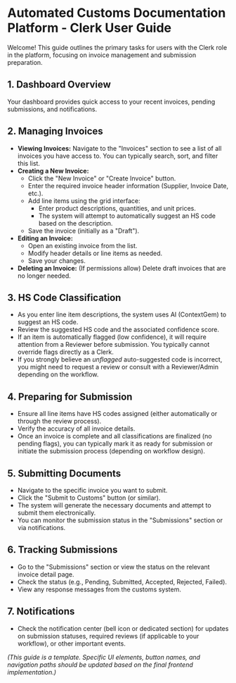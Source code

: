# Automated Customs Documentation Platform - Clerk User Guide

Welcome! This guide outlines the primary tasks for users with the Clerk role in the platform, focusing on invoice management and submission preparation.

## 1. Dashboard Overview

Your dashboard provides quick access to your recent invoices, pending submissions, and notifications.

## 2. Managing Invoices

-   **Viewing Invoices:** Navigate to the "Invoices" section to see a list of all invoices you have access to. You can typically search, sort, and filter this list.
-   **Creating a New Invoice:**
    -   Click the "New Invoice" or "Create Invoice" button.
    -   Enter the required invoice header information (Supplier, Invoice Date, etc.).
    -   Add line items using the grid interface:
        -   Enter product descriptions, quantities, and unit prices.
        -   The system will attempt to automatically suggest an HS code based on the description.
    -   Save the invoice (initially as a "Draft").
-   **Editing an Invoice:**
    -   Open an existing invoice from the list.
    -   Modify header details or line items as needed.
    -   Save your changes.
-   **Deleting an Invoice:** (If permissions allow) Delete draft invoices that are no longer needed.

## 3. HS Code Classification

-   As you enter line item descriptions, the system uses AI (ContextGem) to suggest an HS code.
-   Review the suggested HS code and the associated confidence score.
-   If an item is automatically flagged (low confidence), it will require attention from a Reviewer before submission. You typically cannot override flags directly as a Clerk.
-   If you strongly believe an *unflagged* auto-suggested code is incorrect, you might need to request a review or consult with a Reviewer/Admin depending on the workflow.

## 4. Preparing for Submission

-   Ensure all line items have HS codes assigned (either automatically or through the review process).
-   Verify the accuracy of all invoice details.
-   Once an invoice is complete and all classifications are finalized (no pending flags), you can typically mark it as ready for submission or initiate the submission process (depending on workflow design).

## 5. Submitting Documents

-   Navigate to the specific invoice you want to submit.
-   Click the "Submit to Customs" button (or similar).
-   The system will generate the necessary documents and attempt to submit them electronically.
-   You can monitor the submission status in the "Submissions" section or via notifications.

## 6. Tracking Submissions

-   Go to the "Submissions" section or view the status on the relevant invoice detail page.
-   Check the status (e.g., Pending, Submitted, Accepted, Rejected, Failed).
-   View any response messages from the customs system.

## 7. Notifications

-   Check the notification center (bell icon or dedicated section) for updates on submission statuses, required reviews (if applicable to your workflow), or other important events.

*(This guide is a template. Specific UI elements, button names, and navigation paths should be updated based on the final frontend implementation.)*